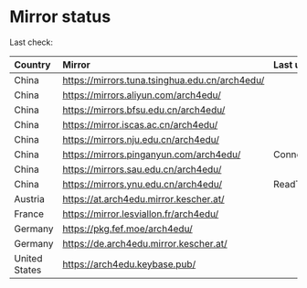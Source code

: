 <script src="./time.js"></script>
# Mirror status
Last check: <script type="text/javascript">localize(1671524703.491966);</script>

|Country|Mirror|Last update|
|:------|:-----|:----------|
|China|https://mirrors.tuna.tsinghua.edu.cn/arch4edu/|<script type="text/javascript">localize(1671474916);</script>|
|China|https://mirrors.aliyun.com/arch4edu/|<script type="text/javascript">localize(1671431822);</script>|
|China|https://mirrors.bfsu.edu.cn/arch4edu/|<script type="text/javascript">localize(1671474916);</script>|
|China|https://mirror.iscas.ac.cn/arch4edu/|<script type="text/javascript">localize(1671518117);</script>|
|China|https://mirrors.nju.edu.cn/arch4edu/|<script type="text/javascript">localize(1671431822);</script>|
|China|https://mirrors.pinganyun.com/arch4edu/|ConnectTimeout|
|China|https://mirrors.sau.edu.cn/arch4edu/|<script type="text/javascript">localize(1671258899);</script>|
|China|https://mirrors.ynu.edu.cn/arch4edu/|ReadTimeout|
|Austria|https://at.arch4edu.mirror.kescher.at/|<script type="text/javascript">localize(1671474916);</script>|
|France|https://mirror.lesviallon.fr/arch4edu/|<script type="text/javascript">localize(1671474916);</script>|
|Germany|https://pkg.fef.moe/arch4edu/|<script type="text/javascript">localize(1671474916);</script>|
|Germany|https://de.arch4edu.mirror.kescher.at/|<script type="text/javascript">localize(1671474916);</script>|
|United States|https://arch4edu.keybase.pub/|<script type="text/javascript">localize(1671474916);</script>|

<script src="./tablefilter/tablefilter.js"></script>
<script src="./table.js"></script>